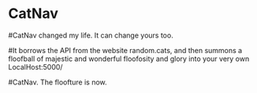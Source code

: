 # CatNav

#CatNav changed my life. It can change yours too.

#It borrows the API from the website random.cats, and then summons a floofball of majestic and wonderful floofosity and glory into your very own LocalHost:5000/

#CatNav. The floofture is now.

